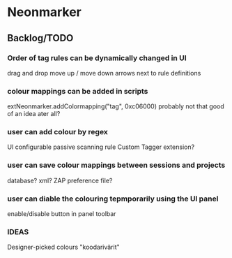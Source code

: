 # Neonmarker

## Backlog/TODO

### Order of tag rules can be dynamically changed in UI
drag and drop
move up / move down arrows next to rule definitions

### colour mappings can be added in scripts
extNeonmarker.addColormapping("tag", 0xc06000)
probably not that good of an idea ater all?

### user can add colour by regex
UI configurable passive scanning rule
Custom Tagger extension?

### user can save colour mappings between sessions and projects
database?
xml?
ZAP preference file?

### user can diable the colouring tepmporarily using the UI panel
enable/disable button in panel toolbar

### IDEAS
 
Designer-picked colours "koodarivärit"

